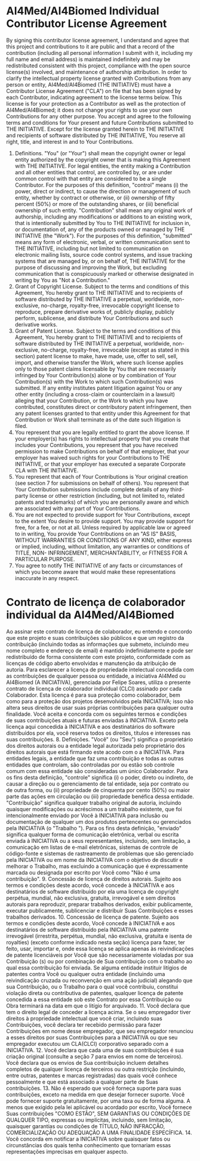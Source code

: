 # AI4Med/AI4Biomed Individual Contributor License Agreement
By signing this contributor license agreement, I understand and agree that this project and contributions to it are public and that a record of the contribution (including all personal information I submit with it, including my full name and email address) is maintained indefinitely and may be redistributed consistent with this project, compliance with the open source license(s) involved, and maintenance of authorship attribution.
In order to clarify the intellectual property license granted with Contributions from any person or entity, AI4Med/AI4Biomed (THE INITIATIVE) must have a Contributor License Agreement ("CLA") on file that has been signed by each Contributor, indicating agreement to the license terms below. This license is for your protection as a Contributor as well as the protection of AI4Med/AI4Biomed; it does not change your rights to use your own Contributions for any other purpose.
You accept and agree to the following terms and conditions for Your present and future Contributions submitted to THE INITIATIVE. Except for the license granted herein to THE INITIATIVE and recipients of software distributed by THE INITIATIVE, You reserve all right, title, and interest in and to Your Contributions.
1.	Definitions.
"You" (or "Your") shall mean the copyright owner or legal entity authorized by the copyright owner that is making this Agreement with THE INITIATIVE. For legal entities, the entity making a Contribution and all other entities that control, are controlled by, or are under common control with that entity are considered to be a single Contributor. For the purposes of this definition, "control" means (i) the power, direct or indirect, to cause the direction or management of such entity, whether by contract or otherwise, or (ii) ownership of fifty percent (50%) or more of the outstanding shares, or (iii) beneficial ownership of such entity.
"Contribution" shall mean any original work of authorship, including any modifications or additions to an existing work, that is intentionally submitted by You to THE INITIATIVE for inclusion in, or documentation of, any of the products owned or managed by THE INITIATIVE (the "Work"). For the purposes of this definition, "submitted" means any form of electronic, verbal, or written communication sent to THE INITIATIVE, including but not limited to communication on electronic mailing lists, source code control systems, and issue tracking systems that are managed by, or on behalf of, THE INITIATIVE for the purpose of discussing and improving the Work, but excluding communication that is conspicuously marked or otherwise designated in writing by You as "Not a Contribution."
2.	Grant of Copyright License. Subject to the terms and conditions of this Agreement, You hereby grant to THE INITIATIVE and to recipients of software distributed by THE INITIATIVE a perpetual, worldwide, non-exclusive, no-charge, royalty-free, irrevocable copyright license to reproduce, prepare derivative works of, publicly display, publicly perform, sublicense, and distribute Your Contributions and such derivative works.
3.	Grant of Patent License. Subject to the terms and conditions of this Agreement, You hereby grant to THE INITIATIVE and to recipients of software distributed by THE INITIATIVE a perpetual, worldwide, non-exclusive, no-charge, royalty-free, irrevocable (except as stated in this section) patent license to make, have made, use, offer to sell, sell, import, and otherwise transfer the Work, where such license applies only to those patent claims licensable by You that are necessarily infringed by Your Contribution(s) alone or by combination of Your Contribution(s) with the Work to which such Contribution(s) was submitted. If any entity institutes patent litigation against You or any other entity (including a cross-claim or counterclaim in a lawsuit) alleging that your Contribution, or the Work to which you have contributed, constitutes direct or contributory patent infringement, then any patent licenses granted to that entity under this Agreement for that Contribution or Work shall terminate as of the date such litigation is filed.
4.	You represent that you are legally entitled to grant the above license. If your employer(s) has rights to intellectual property that you create that includes your Contributions, you represent that you have received permission to make Contributions on behalf of that employer, that your employer has waived such rights for your Contributions to THE INITIATIVE, or that your employer has executed a separate Corporate CLA with THE INITIATIVE.
5.	You represent that each of Your Contributions is Your original creation (see section 7 for submissions on behalf of others). You represent that Your Contribution submissions include complete details of any third-party license or other restriction (including, but not limited to, related patents and trademarks) of which you are personally aware and which are associated with any part of Your Contributions.
6.	You are not expected to provide support for Your Contributions, except to the extent You desire to provide support. You may provide support for free, for a fee, or not at all. Unless required by applicable law or agreed to in writing, You provide Your Contributions on an "AS IS" BASIS, WITHOUT WARRANTIES OR CONDITIONS OF ANY KIND, either express or implied, including, without limitation, any warranties or conditions of TITLE, NON- INFRINGEMENT, MERCHANTABILITY, or FITNESS FOR A PARTICULAR PURPOSE.
7.	You agree to notify THE INITIATIVE of any facts or circumstances of which you become aware that would make these representations inaccurate in any respect.
  
    
    
# Contrato de licença de colaborador individual da AI4Med/AI4Biomed
Ao assinar este contrato de licença de colaborador, eu entendo e concordo que este projeto e suas contribuições são públicos e que um registro da contribuição (incluindo todas as informações que submeto, incluindo meu nome completo e endereço de email) é mantido indefinidamente e pode ser redistribuído de forma consistente com este projeto, conformidade com as licenças de código aberto envolvidas e manutenção da atribuição de autoria.
Para esclarecer a licença de propriedade intelectual concedida com as contribuições de qualquer pessoa ou entidade, a iniciativa AI4Med ou AI4Biomed (A INICIATIVA), gerenciada por Felipe Soares, utiliza o presente contrato de licença de colaborador individual (CLCI) assinado por cada Colaborador. Esta licença é para sua proteção como colaborador, bem como para a proteção dos projetos desenvolvidos pela INICIATIVA; isso não altera seus direitos de usar suas próprias contribuições para qualquer outra finalidade.
Você aceita e concorda com os seguintes termos e condições de suas contribuições atuais e futuras enviadas à INICIATIVA. Exceto pela licença aqui concedida à INICIATIVA e aos destinatários do software distribuídos por ela, você reserva todos os direitos, títulos e interesses nas suas contribuições.
8.	Definições.
"Você" (ou "Seu") significa o proprietário dos direitos autorais ou a entidade legal autorizada pelo proprietário dos direitos autorais que está firmando este acodo com o a INICIATIVA. Para entidades legais, a entidade que faz uma contribuição e todas as outras entidades que controlam, são controladas por ou estão sob controle comum com essa entidade são consideradas um único Colaborador. Para os fins desta definição, "controle" significa (i) o poder, direto ou indireto, de causar a direção ou o gerenciamento de tal entidade, seja por contrato ou de outra forma, ou (ii) propriedade de cinquenta por cento (50%) ou maior parte das ações em circulação ou (iii) propriedade benéfica dessa entidade.
"Contribuição" significa qualquer trabalho original de autoria, incluindo quaisquer modificações ou acréscimos a um trabalho existente, que foi intencionalmente enviado por Você à INICIATIVA para inclusão ou documentação de qualquer um dos produtos pertencentes ou gerenciados pela INICIATIVA (o "Trabalho "). Para os fins desta definição, "enviado" significa qualquer forma de comunicação eletrônica, verbal ou escrita enviada à INICIATIVA ou a seus representantes, incluindo, sem limitação, a comunicação em listas de e-mail eletrônicas, sistemas de controle de código-fonte e sistemas de rastreamento de problemas que são gerenciado pela INICIATIVA ou em nome da INICIATIVA com o objetivo de discutir e melhorar o Trabalho, mas excluindo a comunicação que é expressamente marcada ou designada por escrito por Você como "Não é uma contribuição".
9.	Concessão de licença de direitos autorais. Sujeito aos termos e condições deste acordo, você concede à INICIATIVA e aos destinatários de software distribuído por ela uma licença de copyright perpétua, mundial, não exclusiva, gratuita, irrevogável e sem direitos autorais para reproduzir, preparar trabalhos derivados, exibir publicamente, executar publicamente, sublicenciar e distribuir Suas Contribuições e esses trabalhos derivados.
10.	Concessão de licença de patente. Sujeito aos termos e condições deste acordo, Você concede à INICIATIVA e aos destinatários de software distribuído pela INICIATIVA uma patente irrevogável (irrestrita, perpétua, mundial, não exclusiva, gratuita e isenta de royalties) (exceto conforme indicado nesta seção) licença para fazer, ter feito, usar, importar e, onde essa licença se aplica apenas às reivindicações de patente licenciáveis por Você que são necessariamente violadas por sua Contribuição (s) ou por combinação de Sua contribuição com o trabalho ao qual essa contribuição foi enviada. Se alguma entidade instituir litígios de patentes contra Você ou qualquer outra entidade (incluindo uma reivindicação cruzada ou reconvenção em uma ação judicial) alegando que sua Contribuição, ou o Trabalho para o qual você contribuiu, constitui violação direta ou contributiva de patentes, qualquer licença de patente concedida a essa entidade sob este Contrato por essa Contribuição ou Obra terminará na data em que o litígio for arquivado.
11.	Você declara que tem o direito legal de conceder a licença acima. Se o seu empregador tiver direitos à propriedade intelectual que você criar, incluindo suas Contribuições, você declara ter recebido permissão para fazer Contribuições em nome desse empregador, que seu empregador renunciou a esses direitos por suas Contribuições para a INICIATIVA ou que seu empregador executou um CLA(CLCI) corporativo separado com a INICIATIVA.
12.	Você declara que cada uma de suas contribuições é sua criação original (consulte a seção 7 para envios em nome de terceiros). Você declara que os envios de Sua contribuição incluem detalhes completos de qualquer licença de terceiros ou outra restrição (incluindo, entre outras, patentes e marcas registradas) das quais você conhece pessoalmente e que está associado a qualquer parte de Suas contribuições.
13.	Não é esperado que você forneça suporte para suas contribuições, exceto na medida em que desejar fornecer suporte. Você pode fornecer suporte gratuitamente, por uma taxa ou de forma alguma. A menos que exigido pela lei aplicável ou acordado por escrito, Você fornece Suas contribuições "COMO ESTÃO", SEM GARANTIAS OU CONDIÇÕES DE QUALQUER TIPO, expressas ou implícitas, incluindo, sem limitação, quaisquer garantias ou condições de TÍTULO, NÃO INFRACÇÃO, COMERCIALIZAÇÃO OU ADEQUAÇÃO A UMA FINALIDADE ESPECÍFICA.
14.	Você concorda em notificar a INICIATIVA sobre quaisquer fatos ou circunstâncias dos quais tenha conhecimento que tornariam essas representações imprecisas em qualquer aspecto.
